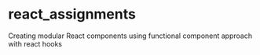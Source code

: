 # react_assignments
Creating modular React components using functional component approach with react hooks
